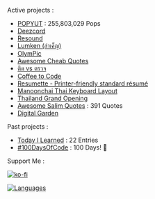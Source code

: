 Active projects :

- [POPYUT](https://github.com/narze/popyut) : 255,803,029 Pops
- [Deezcord](https://github.com/narze/deezcord) 
- [Resound](https://github.com/narze/resound) 
- [Lumken (ลำเค็ญ)](https://github.com/narze/lumken) 
- [OlymPic](https://olym-pic.vercel.app) 
- [Awesome Cheab Quotes](https://github.com/narze/awesome-cheab-quotes) 
- [ติด vs ตรวจ](https://tid-vs-truad.vercel.app) 
- [Coffee to Code](https://github.com/narze/coffee-to-code) 
- [Resumette - Printer-friendly standard résumé](https://github.com/narze/resume) 
- [Manoonchai Thai Keyboard Layout](https://github.com/manoonchai/manoonchai) 
- [Thailand Grand Opening](https://thailand-grand-opening.web.app) 
- [Awesome Salim Quotes](https://watasalim.vercel.app) : 391 Quotes
- [Digital Garden](https://monosor.com) 

Past projects :

- [Today I Learned](https://github.com/narze/til) : 22 Entries
- [#100DaysOfCode](https://github.com/narze/100daysofcode) : 100 Days! 🎉


Support Me :

[![ko-fi](https://ko-fi.com/img/githubbutton_sm.svg)](https://ko-fi.com/narze)

[![Languages](https://github-readme-stats.vercel.app/api/top-langs/?username=narze&layout=compact&langs_count=10&hide_border=true&custom_title=Languages&bg_color=00000000)](https://github.com/narze)
